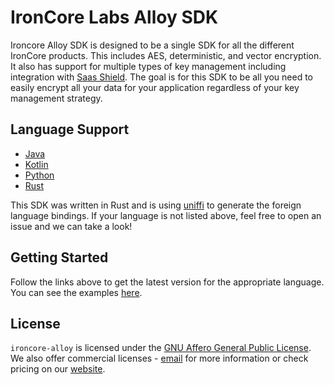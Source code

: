 # IronCore Labs Alloy SDK

Ironcore Alloy SDK is designed to be a single SDK for all the different IronCore products. This includes AES, deterministic, and vector encryption. It also has support for multiple types of key management including integration with [Saas Shield](https://ironcorelabs.com/products/saas-shield/). The goal is for this SDK to be all you need to easily encrypt all your data for your application regardless of your key management strategy.

## Language Support

- [Java](http://todo.com)
- [Kotlin](http://todo.com)
- [Python](http://todo.com)
- [Rust](http://todo.com)

This SDK was written in Rust and is using [uniffi](https://github.com/mozilla/uniffi-rs) to generate the foreign language
bindings. If your language is not listed above, feel free to open an issue and we can take a look!

## Getting Started

Follow the links above to get the latest version for the appropriate language.
You can see the examples [here](http://todo.com).

## License

`ironcore-alloy` is licensed under the [GNU Affero General Public License](https://github.com/IronCoreLabs/ironoxide/blob/main/LICENSE). We also offer commercial licenses - [email](mailto:info@ironcorelabs.com) for more information or check pricing on our [website](https://ironcorelabs.com/).
